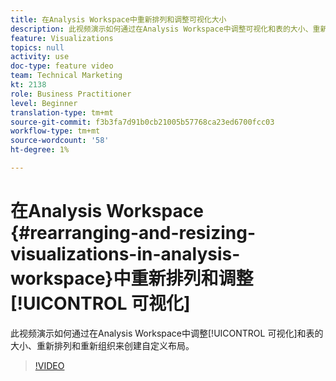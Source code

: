 ```yaml
---
title: 在Analysis Workspace中重新排列和调整可视化大小
description: 此视频演示如何通过在Analysis Workspace中调整可视化和表的大小、重新排列和重新组织来创建自定义布局。
feature: Visualizations
topics: null
activity: use
doc-type: feature video
team: Technical Marketing
kt: 2138
role: Business Practitioner
level: Beginner
translation-type: tm+mt
source-git-commit: f3b3fa7d91b0cb21005b57768ca23ed6700fcc03
workflow-type: tm+mt
source-wordcount: '58'
ht-degree: 1%

---
```



# 在Analysis Workspace {#rearranging-and-resizing-visualizations-in-analysis-workspace}中重新排列和调整[!UICONTROL 可视化]

此视频演示如何通过在Analysis Workspace中调整[!UICONTROL 可视化]和表的大小、重新排列和重新组织来创建自定义布局。

>[!VIDEO](https://video.tv.adobe.com/v/24707/?quality=12)
